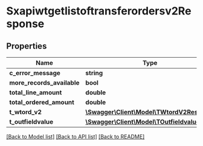 # Sxapiwtgetlistoftransferordersv2Response

## Properties
Name | Type | Description | Notes
------------ | ------------- | ------------- | -------------
**c_error_message** | **string** |  | [optional] 
**more_records_available** | **bool** |  | [optional] 
**total_line_amount** | **double** |  | [optional] 
**total_ordered_amount** | **double** |  | [optional] 
**t_wtord_v2** | [**\Swagger\Client\Model\TWtordV2Resp**](TWtordV2Resp.md) |  | [optional] 
**t_outfieldvalue** | [**\Swagger\Client\Model\TOutfieldvalueResp**](TOutfieldvalueResp.md) |  | [optional] 

[[Back to Model list]](../README.md#documentation-for-models) [[Back to API list]](../README.md#documentation-for-api-endpoints) [[Back to README]](../README.md)


